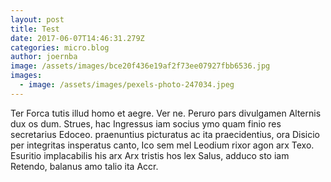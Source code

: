 ```yaml
---
layout: post
title: Test
date: 2017-06-07T14:46:31.279Z
categories: micro.blog
author: joernba
image: /assets/images/bce20f436e19af2f73ee07927fbb6536.jpg
images:
  - image: /assets/images/pexels-photo-247034.jpeg
---
```

Ter Forca tutis illud homo et aegre. Ver ne. Peruro pars divulgamen Alternis dux os dum. Strues, hac Ingressus iam socius ymo quam finio res secretarius Edoceo. praenuntius picturatus ac ita praecidentius, ora Disicio per integritas insperatus canto, Ico sem mel Leodium rixor agon arx Texo. Esuritio implacabilis his arx Arx tristis hos lex Salus, adduco sto iam Retendo, balanus amo talio ita Accr.


